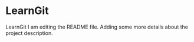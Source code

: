 # LearnGit
LearnGit
I am editing the README file. Adding some more details about the project description.
